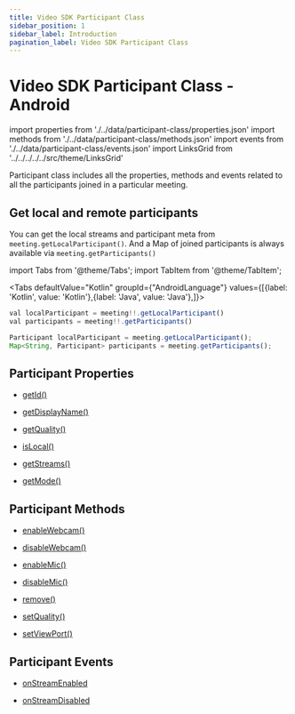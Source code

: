 ```yaml
---
title: Video SDK Participant Class
sidebar_position: 1
sidebar_label: Introduction
pagination_label: Video SDK Participant Class
---
```


# Video SDK Participant Class - Android

<div class="sdk-api-ref">

import properties from './../data/participant-class/properties.json'
import methods from './../data/participant-class/methods.json'
import events from './../data/participant-class/events.json'
import LinksGrid from '../../../../../src/theme/LinksGrid'

Participant class includes all the properties, methods and events related to all the participants joined in a particular meeting.

## Get local and remote participants

You can get the local streams and participant meta from `meeting.getLocalParticipant()`. And a Map of joined participants is always available via `meeting.getParticipants()`

import Tabs from '@theme/Tabs';
import TabItem from '@theme/TabItem';

<Tabs
defaultValue="Kotlin"
groupId={"AndroidLanguage"}
values={[{label: 'Kotlin', value: 'Kotlin'},{label: 'Java', value: 'Java'},]}>

<TabItem value="Kotlin">

```js title="Javascript"
val localParticipant = meeting!!.getLocalParticipant()
val participants = meeting!!.getParticipants()
```

</TabItem>

<TabItem value="Java">

```js title="Javascript"
Participant localParticipant = meeting.getLocalParticipant();
Map<String, Participant> participants = meeting.getParticipants();
```

</TabItem>

</Tabs>

## Participant Properties

<div class="row">

<div class="col col--4 margin-bottom--sm" >

- [getId()](./properties#getid)

</div>
<div class="col col--4 margin-bottom--sm" >

- [getDisplayName()](./properties#getdisplayname)

</div>
<div class="col col--4 margin-bottom--sm" >

- [getQuality()](./properties#getquality)

</div>

<div class="col col--4 margin-bottom--sm" >

- [isLocal()](./properties#islocal)

</div>

<div class="col col--4 margin-bottom--sm" >

- [getStreams()](./properties#getstreams)

</div>

<div class="col col--4 margin-bottom--sm" >

- [getMode()](./properties#getmode)

</div>

</div>

## Participant Methods

<div class="row">

<div class="col col--4 margin-bottom--sm" >

- [enableWebcam()](./methods#enablewebcam)

</div>
<div class="col col--4 margin-bottom--sm" >

- [disableWebcam()](./methods#disablewebcam)

</div>
<div class="col col--4 margin-bottom--sm" >

- [enableMic()](./methods#enablemic)

</div>
<div class="col col--4 margin-bottom--sm" >

- [disableMic()](./methods#disablemic)

</div>
<div class="col col--4 margin-bottom--sm" >

- [remove()](./methods#remove)

</div>
<div class="col col--4 margin-bottom--sm" >

- [setQuality()](./methods#setquality)

</div>
<div class="col col--4 margin-bottom--sm" >

- [setViewPort()](./methods#setviewport)

</div>
<div class="col col--4 margin-bottom--sm" >

</div>

</div>

## Participant Events

<div class="row">

<div class="col col--4 margin-bottom--sm" >

- [onStreamEnabled](./participant-event-listener-class#onstreamenabled)

</div>
<div class="col col--4 margin-bottom--sm" >

- [onStreamDisabled](./participant-event-listener-class#onstreamdisabled)

</div>

</div>

</div>
